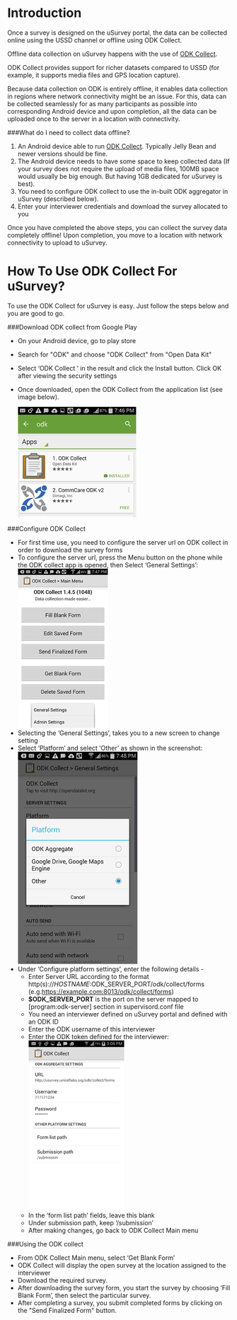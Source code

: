 Introduction
============

Once a survey is designed on the uSurvey portal, the data can be collected online using the USSD channel or offline using ODK Collect.

Offline data collection on uSurvey happens with the use of [ODK Collect](./https://play.google.com/store/apps/details?id=org.odk.collect.android&hl=en). 

ODK Collect provides support for richer datasets compared to USSD (for example, it supports media files and GPS location capture). 

Because data collection on ODK is entirely offline, it enables data collection in regions where network connectivity might be an issue. For this, data can be collected seamlessly for as many participants as possible into corresponding Android device and upon completion, all the data can be uploaded once to the server in a location with connectivity.
  

###What do I need to collect data offline?

1. An Android device able to run [ODK Collect](./https://play.google.com/store/apps/details?id=org.odk.collect.android&hl=en). Typically Jelly Bean and newer versions should be fine.
2. The Android device needs to have some space to keep collected data (If your survey does not require the upload of media files, 100MB space would usually be big enough. But having 1GB dedicated for uSurvey is best). 
2. You need to configure ODK collect to use the in-built ODK aggregator in uSurvey (described below).
3. Enter your interviewer credentials and download the survey allocated to you

Once you have completed the above steps, you can collect the survey data completely offline! Upon completion, you move to a location with network connectivity to upload to uSurvey.  




How To Use ODK Collect For uSurvey?
==================================

To use the ODK Collect for uSurvey is easy. Just follow the steps below and you are good to go.

###Download ODK collect from Google Play

  - On your Android device, go to play store
  - Search for "ODK" and choose "ODK Collect" from "Open Data Kit"
  - Select ‘ODK Collect ‘ in the result and click the Install button. Click OK after viewing the security settings
  - Once downloaded, open the ODK Collect from the application list (see image below).
 
    ![How to download](./odk_google_play.png)


###Configure ODK Collect

  - For first time use, you need to configure the server url on ODK collect in order to download the survey forms
  - To configure the server url, press the Menu button on the phone while the ODK collect app is opened, then Select ‘General Settings’:
    ![Select settings](./odk_collect_choose_setting.png)
  - Selecting the ‘General Settings’, takes you to a new screen to change setting
  - Select ‘Platform’ and select ‘Other’ as shown in the screenshot:
    ![Select platform setting](./odk_select_other_platform.png)
  - Under ‘Configure platform settings’, enter the following details - 
    * Enter Server URL according to the format http(s)://$HOSTNAME:$ODK_SERVER_PORT/odk/collect/forms (e.g.https://example.com:8013/odk/collect/forms)
    * **$ODK_SERVER_PORT** is the port on the server mapped to [program:odk-server] section in supervisord.conf file  
    * You need an interviewer defined on uSurvey portal and defined with an ODK ID
    * Enter the ODK username of this interviewer
    * Enter the ODK token defined for the interviewer:
      ![Set ODK credentials](./set_odk_credentials.png)
    * In the ‘form list path’  fields, leave this blank
    * Under submission path, keep ‘/submission’
    * After making changes, go back to ODK Collect Main menu

###Using the ODK collect

  - From ODK Collect Main menu, select ‘Get Blank Form’
  - ODK Collect will display the open survey at the location assigned to the interviewer
  - Download the required survey.
  - After downloading the survey form, you start the survey by choosing ‘Fill Blank Form’, then select the particular survey.
  - After completing a survey, you submit completed forms by clicking on the "Send Finalized Form" button.
  


    
  
